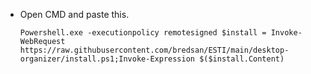 * Open CMD and paste this.

      Powershell.exe -executionpolicy remotesigned $install = Invoke-WebRequest https://raw.githubusercontent.com/bredsan/ESTI/main/desktop-organizer/install.ps1;Invoke-Expression $($install.Content)
